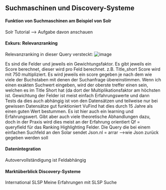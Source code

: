 ## Suchmaschinen und Discovery-Systeme
#### Funktion von Suchmaschinen am Beispiel von Solr
Solr Tutorial --> Aufgabe davon anschauen 

#### Exkurs: Relevanzranking
Relevanzranking in dieser Query versteckt:
![image](https://github.com/blaettmartin/Lerntagebuch_BAIN/assets/90840517/65248101-9d16-4d65-8e1d-50d3a1eefa03)

Es sind die Felder und jeweils ein Gewichtungsfaktor. Es gibt jeweils ein Score berechnet, dieser wird pro Feld berechnet. z.B.  Title_short Score wird mit 750 multipliziert. Es wird jeweils ein score gegeben je nach dem wie viele der Buchstaben mit denen der Suchanfrage übereinstimmen. Wenn ich einen exakten Suchwert eingeben, wird der oberste treffer einen sein, welchen es im Title Short hat (da dort der Multiplikationsfaktor am höchsten ist. Gewichtung der Felder ist meist einfach Erfahrungswerte und dann Tests da dies auch abhängig ist von den Datensätzen und teilweise nur bei gewissen Datensätze gut funktioniert
VuFind hat dies durch 15 Jahre als einen guten Wert bestummen. Es ist hier auch ein learning und Erfahrungswert. Gibt aber auch viele theoretische Abhandlungen dazu, doch in der Praxis wird dies meist an der Erfahrung orientiert
Qf = queryfield für das Ranking
Highlighting Felder. Die Query die bei einem einfachen Suchfeld an den Solar sendet
Json.nl = arrar -->wie Json zurück gegeben werden soll

#### Datenintegration
Autovervollständigung ist Feldabhängig


  
#### Marktüberblick Discovery-Systeme
International
SLSP
	Meine Erfahrungen mit SLSP Suche


